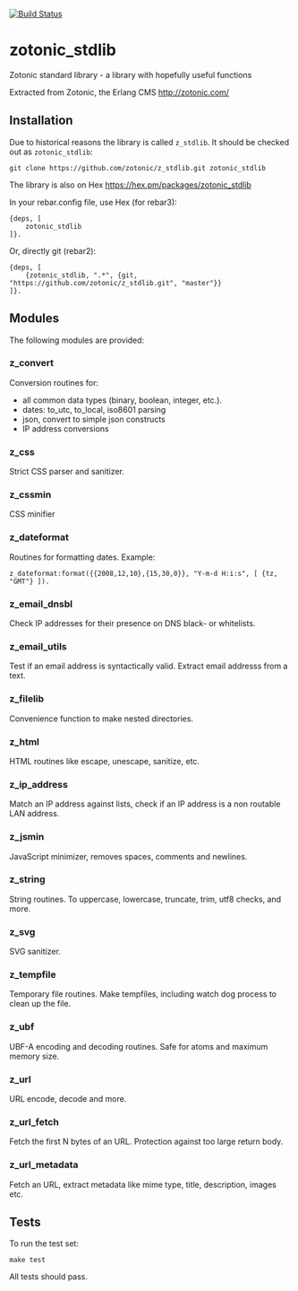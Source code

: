[![Build Status](https://travis-ci.org/zotonic/z_stdlib.svg?branch=master)](https://travis-ci.org/zotonic/z_stdlib)


zotonic_stdlib
==============

Zotonic standard library - a library with hopefully useful functions

Extracted from Zotonic, the Erlang CMS http://zotonic.com/


Installation
------------

Due to historical reasons the library is called `z_stdlib`.
It should be checked out as `zotonic_stdlib`:

    git clone https://github.com/zotonic/z_stdlib.git zotonic_stdlib

The library is also on Hex https://hex.pm/packages/zotonic_stdlib

In your rebar.config file, use Hex (for rebar3):

    {deps, [
        zotonic_stdlib
    ]}.

Or, directly git (rebar2):

    {deps, [
        {zotonic_stdlib, ".*", {git, "https://github.com/zotonic/z_stdlib.git", "master"}}
    ]}.


Modules
-------

The following modules are provided:


### z_convert

Conversion routines for:

 * all common data types (binary, boolean, integer, etc.).
 * dates: to_utc, to_local, iso8601 parsing
 * json, convert to simple json constructs
 * IP address conversions


### z_css

Strict CSS parser and sanitizer.

### z_cssmin

CSS minifier

### z_dateformat

Routines for formatting dates.
Example:

    z_dateformat:format({{2008,12,10},{15,30,0}}, "Y-m-d H:i:s", [ {tz, "GMT"} ]).


### z_email_dnsbl

Check IP addresses for their presence on DNS black- or whitelists.


### z_email_utils

Test if an email address is syntactically valid. Extract email addresss from a text.


### z_filelib

Convenience function to make nested directories.


### z_html

HTML routines like escape, unescape, sanitize, etc.


### z_ip_address

Match an IP address against lists, check if an IP address is a non routable LAN address.


### z_jsmin

JavaScript minimizer, removes spaces, comments and newlines.


### z_string

String routines. To uppercase, lowercase, truncate, trim, utf8 checks, and more.


### z_svg

SVG sanitizer.


### z_tempfile

Temporary file routines. Make tempfiles, including watch dog process to clean up the file.


### z_ubf

UBF-A encoding and decoding routines. Safe for atoms and maximum memory size.


### z_url

URL encode, decode and more.


### z_url_fetch

Fetch the first N bytes of an URL. Protection against too large return body.


### z_url_metadata

Fetch an URL, extract metadata like mime type, title, description, images etc.


Tests
-----

To run the test set:

    make test

All tests should pass.

